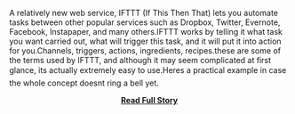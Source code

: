 <p>A relatively new web service, IFTTT (If This Then That) lets you automate tasks between other popular services such as Dropbox, Twitter, Evernote, Facebook, Instapaper, and many others.IFTTT works by telling it what task you want carried out, what will trigger this task, and it will put it into action for you.Channels, triggers, actions, ingredients, recipes.these are some of the terms used by IFTTT, and although it may seem complicated at first glance, its actually extremely easy to use.Heres a practical example in case the whole concept doesnt ring a bell yet.</p>
<center><p><a href="http://www.techspot.com/guides/558-if-this-then-that/" style='padding:25px; font-sze:18px; font-weight: bold;'>Read Full Story</a></p></center>

